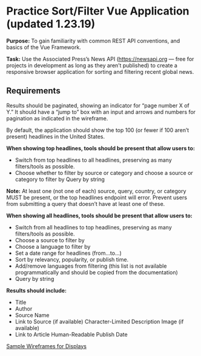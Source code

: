 # Practice Sort/Filter Vue Application (updated 1.23.19)

__Purpose:__ To gain familiarity with common REST API conventions, and basics of the Vue Framework.

__Task:__ Use the Associated Press’s News API (https://newsapi.org — free for projects in development as long as they aren’t published) to create a responsive browser application for sorting and filtering recent global news.

## Requirements
Results should be paginated, showing an indicator for “page number X of Y.” It should have a “jump to” box with an input and arrows and numbers for pagination as indicated in the wireframe.

By default, the application should show the top 100 (or fewer if 100 aren’t present) headlines in the United States.

__When showing top headlines, tools should be present that allow users to:__
* Switch from top headlines to all headlines, preserving as many filters/tools as possible.
* Choose whether to filter by source or category and choose a source or category to filter by Query by string

__Note:__ At least one (not one of each) source, query, country, or category MUST be present, or the top headlines endpoint will error. Prevent users from submitting a query that doesn’t have at least one of these.

__When showing all headlines, tools should be present that allow users to:__
* Switch from all headlines to top headlines, preserving as many filters/tools as possible.
* Choose a source to filter by
* Choose a language to filter by
* Set a date range for headlines (from...to...)
* Sort by relevancy, popularity, or publish time.
* Add/remove languages from filtering (this list is not available programmatically and should be copied from the documentation)
* Query by string

__Results should include:__
* Title
* Author
* Source Name
* Link to Source (if available) Character-Limited Description Image (if available)
* Link to Article Human-Readable Publish Date

[Sample Wireframes for Displays](/challenges/wireframes.pdf)
